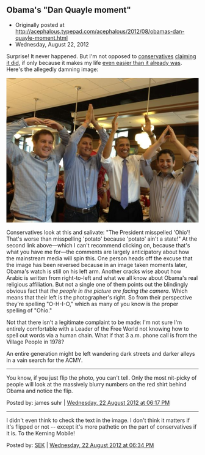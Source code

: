 ## Obama's "Dan Quayle moment"

 * Originally posted at http://acephalous.typepad.com/acephalous/2012/08/obamas-dan-quayle-moment.html
 * Wednesday, August 22, 2012

Surprise! It never happened. But I'm not opposed to [conservatives](http://twitchy.com/2012/08/22/barack-obamas-dan-quayle-moment/) [claiming it did](http://minx.cc/?post=332131), if only because it makes my life [even easier than it already was](http://www.lawyersgunsmoneyblog.com/2012/08/dear-the-media). Here's the allegedly damning image:

[![obama ohio](../../images/acephalous/obama-ohio.jpg "obama ohio")](http://www.lawyersgunsmoneyblog.com/wp-content/uploads/2012/08/obama-ohio.jpg)

Conservatives look at this and salivate: "The President misspelled 'Ohio'! That's worse than misspelling 'potato' because 'potato' ain't a state!" At the second link above—which I can't recommend clicking on, because that's what you have me for—the comments are largely anticipatory about how the mainstream media will spin this. One person heads off the excuse that the image has been reversed because in an image taken moments later, Obama's watch is still on his left arm. Another cracks wise about how Arabic is written from right-to-left and what we all know about Obama's real religious affiliation. But not a single one of them points out the blindingly obvious fact that _the people in the picture are facing the camera_.  Which means that their left is the photographer's right. So from their perspective they're spelling "O-H-I-O," which as many of you know is the proper spelling of "Ohio."

Not that there isn't a legitimate complaint to be made: I'm not sure I'm entirely comfortable with a Leader of the Free World not knowing how to spell out words via a human chain. What if that 3 a.m. phone call is from the Village People in 1978?

An entire generation might be left wandering dark streets and darker alleys in a vain search for the ACMY.

* * *

You know, if you just flip the photo, you can't tell.  Only the most nit-picky of people will look at the massively blurry numbers on the red shirt behind Obama and notice the flip.  

Posted by: james suhr | [Wednesday, 22 August 2012 at 06:17 PM](http://acephalous.typepad.com/acephalous/2012/08/obamas-dan-quayle-moment.html?cid=6a00d8341c2df453ef01761762cec0970c#comment-6a00d8341c2df453ef01761762cec0970c)

* * *

I didn't even think to check the text in the image. I don't think it matters if it's flipped or not -- except it's more pathetic on the part of conservatives if it is. To the Kerning Mobile!

Posted by: [SEK](http://acephalous.typepad.com/) | [Wednesday, 22 August 2012 at 06:34 PM](http://acephalous.typepad.com/acephalous/2012/08/obamas-dan-quayle-moment.html?cid=6a00d8341c2df453ef01761762db0c970c#comment-6a00d8341c2df453ef01761762db0c970c)

